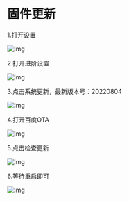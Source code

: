 # 固件更新

1.打开设置


![img](../images/1.jpg ':size=30%')

2.打开进阶设置


![img](../images/2.jpg ':size=30%')

3.点击系统更新，最新版本号：20220804


![img](../images/3.jpg ':size=30%')

4.打开百度OTA


![img](../images/4.jpg ':size=30%')

5.点击检查更新


![img](../images/5.jpg ':size=30%')

6.等待重启即可


![img](../images/6.jpg ':size=30%')